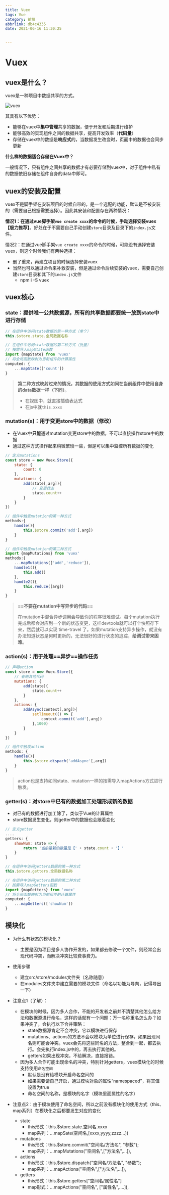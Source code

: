 ```yaml
---
title: Vuex
tags: Vue
category: 前端
abbrlink: db4c4335
date: 2021-06-16 11:30:25


---
```


# Vuex

## vuex是什么？

vuex是一种项目中数据共享的方式。

![vuex](https://storage.lynnn.cn/assets/markdown/91147/pictures/2020/08/1f5b60f8db5ab9b0306394aa7411e2354f240fce.jpeg?sign=95117e4a25b3517dcfc95186e3a75ce1&t=5f43b9a3)

其具有以下优势：

- 能够在vuex中**集中管理**共享的数据，便于开发和后期进行维护
- 能够高效的实现组件之间的数据共享，提高开发效率（**代码量**）
- 存储在vuex中的数据是**响应式**的，当数据发生改变时，页面中的数据也会同步更新

**什么样的数据适合存储在Vuex中？**

一般情况下，只有组件之间共享的数据才有必要存储到vuex中，对于组件中私有的数据依旧存储在组件自身的data中即可。



## vuex的安装及配置

vuex不是脚手架在安装项目的时候自带的，是一个选配的功能，默认是不被安装的（需要自己根据需要选择）。因此其安装和配置存在两种情况：

**情况1：在通过vue脚手架`vue create xxxx`的命令的时候，手动选择安装vuex【极力推荐】**。好处在于不需要自己手动创建`store`目录及目录下的`index.js`文件。

情况2：在通过vue脚手架`vue create xxxx`的命令的时候，可能没有选择安装vuex，则这个时候我们有两种选择：

- 删了重来，再建立项目的时候选择安装vuex
- 当然也可以通过命令来补救安装，但是通过命令后续安装的vuex，需要自己创建`store`目录和其下的`index.js`文件
  - npm i -S vuex



## vuex核心

### state：提供唯一公共数据源，所有的共享数据都要统一放到state中进行存储

~~~javascript
// 在组件中访问state数据的第一种方式（单个）
this.$store.state.全局数据名称
~~~

~~~javascript
// 在组件中访问state数据的第二种方式（批量）
// 按需导入mapState函数
import {mapState} from 'vuex'
// 将全局函数映射为当前组件的计算属性
computed: {
    ...mapState(['count'])
}
~~~

> **第二种方式映射过来的情况，其数据的使用方式如同在当前组件中使用自身的data数据一样（下同）**。
>
> - 在视图中，就直接插值表达式
> - 在js中就`this.xxxx`

### mutation(s)：用于变更store中的数据（修改）
  - 在Vuex中**只能**通过mutation变更store中的数据，不可以直接操作store中的数据
  - 通过这种方式操作起来稍微繁琐一些，但是可以集中监控所有数据的变化

~~~javascript
// 定义mutations
const store = new Vuex.Store({
    state: {
        count: 0
    },
    mutations: {
        add(state[,arg]){
            // 变更状态
            state.count++
        }
    }
})
~~~

~~~javascript
// 组件中触发mutation的第一种方式
methods:{
    handle(){
        this.$store.commit('add'[,arg])
    }
}
~~~

~~~javascript
// 组件中触发mutation的第二种方式
import {mapMutations} from 'vuex'
methods:{
    ...mapMutations(['add','reduce']),
    handle1(){
        this.add()
    },
    handle2(){
        this.reduce([arg])
    }
}
~~~

> **==不要在mutation中写异步的代码==**
>
> 在mutation中混合异步调用会导致你的程序很难调试。每个mutation执行完成后都会对应到一个新的状态变更，这样devtools就可以打个快照存下来，然后就可以实现 time-travel 了。如果mutation支持异步操作，就没有办法知道状态是何时更新的，无法很好的进行状态的追踪，**给调试带来困难**。

### action(s)：用于处理==异步==操作任务

~~~javascript
// 声明action
const store = new Vuex.Store({
    // 省略其他代码
    mutations: {
        add(state){
            state.count++
        }
    },
    actions: {
        addAsync(context[,arg]){
            setTimeout(() => {
                context.commit('add'[,arg])
            },1000)
        }
    }
})
~~~

~~~javascript
// 组件中触发action
methods: {
    handle(){
        this.$store.dispach('addAsync'[,arg])
    }
}
~~~

> action也是支持如同state、mutation一样的按需导入mapActions方式进行触发。

### getter(s)：对store中已有的数据加工处理形成新的数据
  - 对已有的数据进行加工除了，类似于Vue的计算属性
  - store数据发生变化，则getter中的数据也会跟着变化

~~~javascript
// 定义getter
....
getters: {
    showNum: state => {
        return '当前最新的数量是【' + state.count + '】'
    }
}
~~~

~~~javascript
// 在组件中访问getters数据的第一种方式
this.$store.getters.全局数据名称
~~~

~~~javascript
// 在组件中访问getters数据的第二种方式
// 按需导入mapGetters函数
import {mapGetters} from 'vuex'
// 将全局函数映射为当前组件的计算属性
computed: {
    ...mapGetters(['showNum'])
}
~~~



## 模块化

- 为什么有状态的模块化？
  - 主要是因为项目是多人协作开发的，如果都去修改一个文件，则经常会出现代码冲突，而解决冲突比较费事费力。

- 使用步骤
  - 建立src/store/modules文件夹（名称随意）
  - 在modules文件夹中建立需要的模块文件（命名以功能为导向，记得导出一下）
- 注意点1（了解）：
  - 在模块的时候，因为多人合作，不能的开发者之前并不清楚其他怎么给方法和数据源进行命名，这样的话就有一个问题：万一名称重名怎么办？如果冲突了，会执行以下合并策略：
    - state数据源肯定不会冲突，它以模块进行保存
    - mutations、actions的方法不会以模块为单位进行保存，如果出现同名则可能会冲突。vuex会先将这些同名的方法，整合到一起，都去执行。会先执行index.js中的，再去执行其他的。
    - getters如果出现冲突，不给解决，直接报错。
  - 因为多人合作可能出现命名的冲突，特别针对getters，vuex模块化的时候支持使用`命名空间`
    - 默认是没有给模块开启命名空间的
    - 如果需要请自己开启，通过模块对象的属性“namespaced”，将其值设置为true
    - 命名空间的名称，是模块的名字（模块里面属性的名字）
- 注意点2：由于模块使用了命名空间，所以之前没有模块化的使用方式（this、map系列）在模块化之后都要发生对应的变化
  - state
    - this形式：this.$store.state.空间名.xxxx
    - map系列：...mapSate(空间名,[xxxx,yyyy,zzzz...])
  - mutations
    - this形式：this.$store.commit("空间名/方法名", "参数");
    - map系列：...mapMutations("空间名",["方法名",...]),
  - actions
    - this形式：this.$store.dispatch("空间名/方法名", "参数");
    - map系列：...mapActions("空间名",["方法名",...]),
  - getters
    - this形式：this.$store.getters["空间名/属性名"]
    - map形式：...mapActions("空间名", ["属性名",....]),